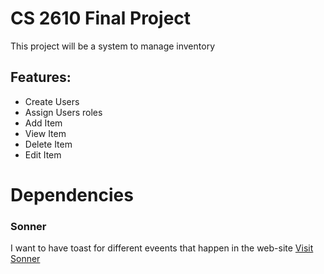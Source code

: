 # CS 2610 Final Project

This project will be a system to manage inventory

## Features:
- Create Users
- Assign Users roles
- Add Item
- View Item
- Delete Item
- Edit Item

# Dependencies

### Sonner
I want to have toast for different eveents that happen in the web-site
[Visit Sonner](https://sonner.emilkowal.ski/)